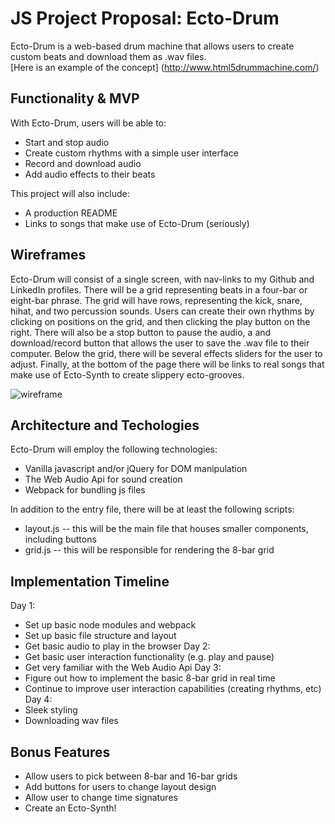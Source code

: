 # JS Project Proposal: Ecto-Drum
Ecto-Drum is a web-based drum machine that allows users to create custom beats and download them as .wav files.  
[Here is an example of the concept] (http://www.html5drummachine.com/)

## Functionality & MVP
With Ecto-Drum, users will be able to:
* Start and stop audio
* Create custom rhythms with a simple user interface
* Record and download audio
* Add audio effects to their beats  

This project will also include:
* A production README
* Links to songs that make use of Ecto-Drum (seriously)

## Wireframes
Ecto-Drum will consist of a single screen, with nav-links to my Github and LinkedIn profiles. There will be a grid representing beats in a four-bar or eight-bar phrase. The grid will have rows, representing the kick, snare, hihat, and two percussion sounds. Users can create their own rhythms by clicking on positions on the grid, and then clicking the play button on the right. There will also be a stop button to pause the audio, a and download/record button that allows the user to save the .wav file to their computer. Below the grid, there will be several effects sliders for the user to adjust. Finally, at the bottom of the page there will be links to real songs that make use of Ecto-Synth to create slippery ecto-grooves.

![wireframe](https://github.com/ethannkschneider/ecto-drum/blob/master/Wireframe.png)

## Architecture and Techologies
Ecto-Drum will employ the following technologies:
* Vanilla javascript and/or jQuery for DOM manipulation
* The Web Audio Api for sound creation
* Webpack for bundling js files

In addition to the entry file, there will be at least the following scripts:
* layout.js -- this will be the main file that houses smaller components, including buttons
* grid.js -- this will be responsible for rendering the 8-bar grid

## Implementation Timeline
Day 1:
* Set up basic node modules and webpack
* Set up basic file structure and layout
* Get basic audio to play in the browser
Day 2:
* Get basic user interaction functionality (e.g. play and pause)
* Get very familiar with the Web Audio Api
Day 3:
* Figure out how to implement the basic 8-bar grid in real time
* Continue to improve user interaction capabilities (creating rhythms, etc)
Day 4:
* Sleek styling
* Downloading wav files


## Bonus Features
* Allow users to pick between 8-bar and 16-bar grids
* Add buttons for users to change layout design
* Allow user to change time signatures
* Create an Ecto-Synth!
